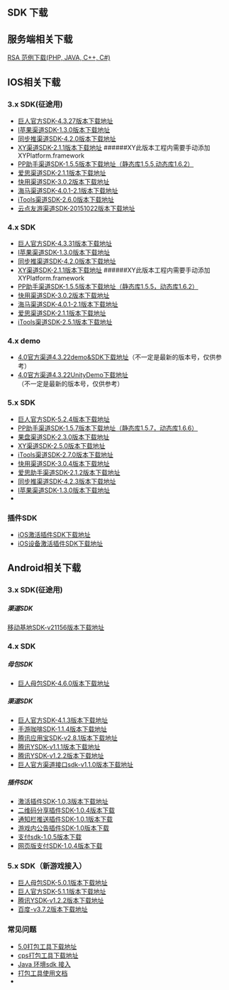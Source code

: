 ## SDK 下载



## 服务端相关下载

[RSA 范例下载(PHP, JAVA, C++, C#)](http://docs.mztgame.com/files/rsa_examples.zip)



## IOS相关下载

### 3.x SDK(征途用)

* [巨人官方SDK-4.3.27版本下载地址](http://docs.mztgame.com/files/iOS/3.0/ztsdkv3_GA_4.3.27.tar.gz)
* [I苹果渠道SDK-1.3.0版本下载地址](http://docs.mztgame.com/files/iOS/3.0/iaSDK1.3.0.zip)
* [同步推渠道SDK-4.2.0版本下载地址](http://docs.mztgame.com/files/iOS/3.0/tbSDK4.2.0.zip)
* [XY渠道SDK-2.1.1版本下载地址](http://docs.mztgame.com/files/iOS/3.0/xySDK2.1.1.zip) ######XY此版本工程内需要手动添加XYPlatform.framework
* [PP助手渠道SDK-1.5.5版本下载地址（静态库1.5.5,动态库1.6.2）](http://docs.mztgame.com/files/iOS/3.0/ppSDKS1.5.5D1.6.2.zip)
* [爱思渠道SDK-2.1.1版本下载地址](http://docs.mztgame.com/files/iOS/3.0/asSDK2.1.1.zip)
* [快用渠道SDK-3.0.2版本下载地址](http://docs.mztgame.com/files/iOS/3.0/ztsdkv3_KY_3.0.2.tar.gz)
* [海马渠道SDK-4.0.1-2.1版本下载地址](http://docs.mztgame.com/files/iOS/3.0/ztsdkv3_HM_4.0.1-2.1.tar.gz)
* [iTools渠道SDK-2.6.0版本下载地址](http://docs.mztgame.com/files/iOS/3.0/ztsdkv3_IT_2.6.0.tar.gz)
* [云点友游渠道SDK-20151022版本下载地址](http://docs.mztgame.com/files/iOS/3.0/ydSDK1022.zip)

### 4.x SDK

* [巨人官方SDK-4.3.31版本下载地址](http://docs.mztgame.com/files/iOS/4.0/ztsdkv4_GA_4.3.31.tar.gz)
* [I苹果渠道SDK-1.3.0版本下载地址](http://docs.mztgame.com/files/iOS/4.0/iaSDK1.3.0.zip)
* [同步推渠道SDK-4.2.0版本下载地址](http://docs.mztgame.com/files/iOS/4.0/tbSDK4.2.0.zip)
* [XY渠道SDK-2.1.1版本下载地址](http://docs.mztgame.com/files/iOS/4.0/xySDK2.1.1.zip)
######XY此版本工程内需要手动添加XYPlatform.framework
* [PP助手渠道SDK-1.5.5版本下载地址（静态库1.5.5，动态库1.6.2）](http://docs.mztgame.com/files/iOS/4.0/ppSDKS1.5.5D1.6.2.zip)
* [快用渠道SDK-3.0.2版本下载地址](http://docs.mztgame.com/files/iOS/4.0/ztsdkv4_ky_3.0.2.tar.gz)
* [海马渠道SDK-4.0.1-2.1版本下载地址](http://docs.mztgame.com/files/iOS/4.0/ztsdkv4_HM_4.0.1-2.1.tar.gz)
* [爱思渠道SDK-2.1.1版本下载地址](http://docs.mztgame.com/files/iOS/4.0/asSDK2.1.1.zip)
* [iTools渠道SDK-2.5.1版本下载地址](http://docs.mztgame.com/files/iOS/4.0/itSDK2.5.1.zip)


### 4.x demo

* [4.0官方渠道4.3.22demo&SDK下载地址](http://docs.mztgame.com/files/iOS/4.0/4.3.22iOSSDKdemo.zip)（不一定是最新的版本号，仅供参考）
* [4.0官方渠道4.3.22UnityDemo下载地址](http://docs.mztgame.com/files/iOS/4.0/iosSDKUnityDemo.zip)（不一定是最新的版本号，仅供参考）

### 5.x SDK

* [巨人官方SDK-5.2.4版本下载地址](http://docs.mztgame.com/files/iOS/5.0/ztsdkv5_GA_5.2.4.tar.gz)
* [PP助手渠道SDK-1.5.7版本下载地址（静态库1.5.7，动态库1.6.6）](http://docs.mztgame.com/files/iOS/5.0/ztsdkv5_PP_1.5.7.tar.gz)
* [果盘渠道SDK-2.3.0版本下载地址](http://docs.mztgame.com/files/iOS/5.0/ztsdkv5_GP_2.3.0.tar.gz)
* [XY渠道SDK-2.5.0版本下载地址](http://docs.mztgame.com/files/iOS/5.0/ztsdkv5_XY_2.5.0.tar.gz)
* [iTools渠道SDK-2.7.0版本下载地址](http://docs.mztgame.com/files/iOS/5.0/ztsdkv5_IT_2.7.0.tar.gz)
* [快用渠道SDK-3.0.4版本下载地址](http://docs.mztgame.com/files/iOS/5.0/ztsdkv5_KY_3.0.4.tar.gz)
* [爱思助手渠道SDK-2.1.2版本下载地址](http://docs.mztgame.com/files/iOS/5.0/ztsdkv5_I4_2.1.2.tar.gz)
* [同步推渠道SDK-4.2.3版本下载地址](http://docs.mztgame.com/files/iOS/5.0/ztsdkv5_TB_4.2.3.tar.gz)
* [I苹果渠道SDK-1.3.0版本下载地址](http://docs.mztgame.com/files/iOS/5.0/ztsdkv5_IA_1.3.0.tar.gz)
* 
### 插件SDK

* [iOS激活插件SDK下载地址](http://docs.mztgame.com/files/iOS/plugin/iOSActivePluginSDK.zip)
* [iOS设备激活插件SDK下载地址](http://docs.mztgame.com/files/iOS/plugin/iOSDeviceActivePluginSDK.zip)

## Android相关下载

### 3.x SDK(征途用)

##### 渠道SDK

[移动基地SDK-v21156版本下载地址](http://docs.mztgame.com/files/Android/YDJD3-v21156.zip)

### 4.x SDK

##### 母包SDK

* [巨人母包SDK-4.6.0版本下载地址](http://docs.mztgame.com/files/Android/frameworkSDK4.6.0.zip)

##### 渠道SDK

* [巨人官方SDK-4.1.3版本下载地址](http://docs.mztgame.com/files/Android/giantSDK4.1.3.zip)
* [手游咖啡SDK-1.1.4版本下载地址](http://docs.mztgame.com/files/Android/mgcafe_v1.1.4.zip)
* [腾讯应用宝SDK-v2.8.1版本下载地址](http://docs.mztgame.com/files/Android/tencent_v2.8.1.zip)
* [腾讯YSDK-v1.1.1版本下载地址](http://docs.mztgame.com/files/Android/ysdk4-v1.1.1.zip)
* [腾讯YSDK-v1.2.2版本下载地址](http://docs.mztgame.com/files/Android/ysdk4-v1.2.2.zip)
* [巨人官方渠道接口sdk-v1.1.0版本下载地址](http://docs.mztgame.com/files/Android/GiantSDKIF-v1.0.0.zip)

##### 插件SDK

* [激活插件SDK-1.0.3版本下载地址](http://docs.mztgame.com/files/Android/plugin/ActivePluginSDKv1.0.3.zip)
* [二维码分享插件SDK-1.0.4版本下载](http://docs.mztgame.com/files/Android/plugin/ztpromotecode_v1.0.4.zip)
* [通知栏推送插件SDK-1.0.1版本下载](http://docs.mztgame.com/files/Android/plugin/push_on_barSDK_v1.0.1.zip)
* [游戏内公告插件SDK-1.0版本下载](http://docs.mztgame.com/files/Android/plugin/inapppushSDK1.0.zip)
* [支付sdk-1.0.5版本下载](http://docs.mztgame.com/files/Android/plugin/giantpaysdk_1.0.5.zip)
* [网页版支付SDK-1.0.4版本下载](http://docs.mztgame.com/files/Android/plugin/giantpaywebsdk_1.0.4.zip)

### 5.x SDK（新游戏接入）

* [巨人母包SDK-5.0.1版本下载地址](http://docs.mztgame.com/files/Android/frameworkSDK5.0.1.zip)
* [巨人官方SDK-5.1.1版本下载地址](http://docs.mztgame.com/files/Android/giantSDK5.1.1.zip)
* [腾讯YSDK-v1.2.2版本下载地址](http://docs.mztgame.com/files/Android/ysdk5-v1.2.2.zip)
* [百度-v3.7.2版本下载地址](http://docs.mztgame.com/files/Android/BDGameSDKV3.7.2.zip)

### 常见问题
* [5.0打包工具下载地址](http://docs.mztgame.com/files/Android/sdktool/setup5.0.exe)
* [cps打包工具下载地址](http://docs.mztgame.com/files/Android/cpsTools.zip)
* [ Java 环境sdk 接入](/docs/channels/commonProblem)
* [ 打包工具使用文档 ](http://docs.mztgame.com/files/Android/doc/dbgj.doc)
* 
